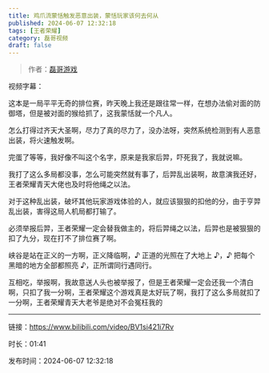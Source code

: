 ```yaml
---
title: 鸡爪流蒙恬触发恶意出装，蒙恬玩家该何去何从
published: 2024-06-07 12:32:18
tags: [王者荣耀]
category: 磊哥视频
draft: false
---
```



> 作者：[磊哥游戏](https://space.bilibili.com/268941858?spm_id_from=333.788.upinfo.head.click)

视频字幕：

这本是一局平平无奇的排位赛，昨天晚上我还是跟往常一样，在想办法偷对面的防御塔，但是被对面的猴给抓了，这我蒙恬就一个凡人。

怎么打得过齐天大圣啊，尽力了真的尽力了，没办法呀，突然系统检测到有人恶意出装，将火速触发啊。

完蛋了等等，我好像不叫这个名字，原来是我家后羿，吓死我了，我就说嘛。

我打了这么多局都没事，怎么可能突然就有事了，后羿乱出装啊，故意演我还好，王者荣耀青天大佬也及时将他绳之以法。

对于这种乱出装，破坏其他玩家游戏体验的人，就应该狠狠的扣他的分，由于亨羿乱出装，害得这局人机局都打输了。

必须举报后羿，王者荣耀一定会替我做主的，将后羿绳之以法，后羿也是被狠狠的扣了九分，现在打不了排位赛了啊。

峡谷是站在正义的一方啊，正义降临啊，♪ 正道的光照在了大地上 ♪，♪ 把每个黑暗的地方全部都照亮 ♪，正所谓同行遇同行。

互相吃，举报啊，我故意送人头也被举报了，但是王者荣耀一定会还我一个清白啊，只扣了我一分啊，王者荣耀这个游戏真是太好玩了啊，我打了这么多局就扣了一分啊，王者荣耀青天大老爷是绝对不会冤枉我的

---

链接：https://www.bilibili.com/video/BV1si421i7Rv

时长：01:41

发布时间：2024-06-07 12:32:18
